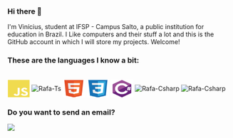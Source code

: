 ### Hi there 👋
I'm Vinícius, student at IFSP - Campus Salto, a public institution for education in Brazil. I Like computers and their stuff a lot and this is the GitHub account in which I will store my projects. Welcome!   

### These are the languages I know a bit:
<div style="display: inline_block"><br>
  <img align="center" alt="Rafa-Js" height="40" width="50" src="https://raw.githubusercontent.com/devicons/devicon/master/icons/javascript/javascript-plain.svg">
  <img align="center" alt="Rafa-Ts" height="40" width="50" src="https://cdn.jsdelivr.net/gh/devicons/devicon/icons/godot/godot-original.svg">
  <img align="center" alt="Rafa-HTML" height="40" width="50" src="https://raw.githubusercontent.com/devicons/devicon/master/icons/html5/html5-original.svg">
  <img align="center" alt="Rafa-CSS" height="40" width="50" src="https://raw.githubusercontent.com/devicons/devicon/master/icons/css3/css3-original.svg">
  <img align="center" alt="Rafa-Csharp" height="40" width="50" src="https://raw.githubusercontent.com/devicons/devicon/master/icons/csharp/csharp-original.svg">
  <img align="center" alt="Rafa-Csharp" height="40" width="50" src="https://cdn.jsdelivr.net/gh/devicons/devicon/icons/postgresql/postgresql-original.svg">
  <img align="center" alt="Rafa-Csharp" height="40" width="50" src="https://cdn.jsdelivr.net/gh/devicons/devicon/icons/java/java-original.svg">
</div>

### Do you want to send an email?

<div>
    <a align="center" href="mailto:vini.ferol@gmail.com"><img src="https://img.shields.io/badge/Gmail-D14836?style=for-the-badge&logo=gmail&logoColor=white"></a>
</div>
<!--
**viniciusFerreira22515/viniciusFerreira22515** is a ✨ _special_ ✨ repository because its `README.md` (this file) appears on your GitHub profile.

Here are some ideas to get you started:

- 🔭 I’m currently working on ...
- 🌱 I’m currently learning ...
- 👯 I’m looking to collaborate on ...
- 🤔 I’m looking for help with ...
- 💬 Ask me about ...
- 📫 How to reach me: ...
- 😄 Pronouns: ...
- ⚡ Fun fact: ...
-->
